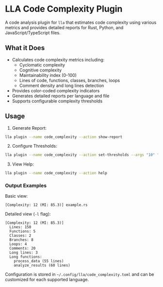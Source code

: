 # LLA Code Complexity Plugin

A code analysis plugin for `lla` that estimates code complexity using various metrics and provides detailed reports for Rust, Python, and JavaScript/TypeScript files.

## What it Does

- Calculates code complexity metrics including:
  - Cyclomatic complexity
  - Cognitive complexity
  - Maintainability index (0-100)
  - Lines of code, functions, classes, branches, loops
  - Comment density and long lines detection
- Provides color-coded complexity indicators
- Generates detailed reports per language and file
- Supports configurable complexity thresholds

## Usage

1. Generate Report:

```bash
lla plugin --name code_complexity --action show-report
```

2. Configure Thresholds:

```bash
lla plugin --name code_complexity --action set-thresholds --args "10" "20" "30" "40"
```

3. View Help:

```bash
lla plugin --name code_complexity --action help
```

### Output Examples

Basic view:

```
[Complexity: 12 (MI: 85.3)] example.rs
```

Detailed view (`-l` flag):

```
[Complexity: 12 (MI: 85.3)]
  Lines: 150
  Functions: 5
  Classes: 2
  Branches: 8
  Loops: 4
  Comments: 20
  Long lines: 3
  Long functions:
    process_data (55 lines)
    analyze_results (60 lines)
```

Configuration is stored in `~/.config/lla/code_complexity.toml` and can be customized for each supported language.
